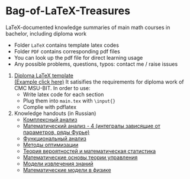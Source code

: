 # Bag-of-LaTeX-Treasures
LaTeX-documented knowledge summaries of main math courses in bachelor, including diploma work

 - Folder `LaTeX` contains template latex codes
 - Folder `PDF` contains corresponding pdf files
 - You can look up the pdf file for direct learning usage
 - Any possible problems, questions, typos: contact me / raise issues

1. [Diploma LaTeX template](https://github.com/mmmiiinnnggg/Bag-of-LaTeX-Treasures/tree/master/LaTeX/%D0%94%D0%B8%D0%BF%D0%BB%D0%BE%D0%BC%D0%BD%D0%B0%D1%8F%20%D1%80%D0%B0%D0%B1%D0%BE%D1%82%D0%B0)  
    [(Example click here)](https://github.com/mmmiiinnnggg/Bag-of-LaTeX-Treasures/blob/master/PDF/%D0%94%D0%B8%D0%BF%D0%BB%D0%BE%D0%BC%D0%BD%D0%B0%D1%8F%20%D1%80%D0%B0%D0%B1%D0%BE%D1%82%D0%B0.pdf) It satisifies the requirements for diploma work of CMC MSU-BIT. In order to use:
    - Write latex code for each section
    - Plug them into `main.tex` with `\input{}`
    - Complie with pdflatex
2. Knowledge handouts (in Russian)
    - [Комплексный анализ](https://github.com/mmmiiinnnggg/Bag-of-LaTeX-Treasures/blob/master/PDF/3-%D0%BA%D1%83%D1%80%D1%81-%D0%BA%D0%BE%D0%BC%D0%BF%D0%BB%D0%B5%D0%BA%D1%81%D0%BD%D1%8B%D0%B9%20%D0%B0%D0%BD%D0%B0%D0%BB%D0%B8%D0%B7.pdf)
    - [Математический анализ - 4 (интегралы зависящие от параметров, ряды Фурье)](https://github.com/mmmiiinnnggg/Bag-of-LaTeX-Treasures/blob/master/PDF/3-%D0%BA%D1%83%D1%80%D1%81-%D0%BC%D0%B0%D1%82%D0%B0%D0%BD%D0%B0%D0%BB%D0%B8%D0%B7-4.pdf)
    - [Функциональный анализ](https://github.com/mmmiiinnnggg/Bag-of-LaTeX-Treasures/blob/master/PDF/3-%D0%BA%D1%83%D1%80%D1%81-%D1%84%D1%83%D0%BD%D0%BA%D1%86%D0%B8%D0%BE.%20%D0%B0%D0%BD%D0%B0%D0%BB%D0%B8%D0%B7.pdf)
    - [Методы оптимизации](https://github.com/mmmiiinnnggg/Bag-of-LaTeX-Treasures/blob/master/PDF/4-%D0%BA%D1%83%D1%80%D1%81-%D0%BC%D0%B5%D1%82%D0%BE%D0%B4%D1%8B%20%D0%BE%D0%BF%D1%82%D0%B8%D0%BC%D0%B8%D0%B7%D0%B0%D1%86%D0%B8%D0%B8.pdf)
    - [Теория вероятностей и математическая статистика](https://github.com/mmmiiinnnggg/Bag-of-LaTeX-Treasures/blob/master/PDF/4-%D0%BA%D1%83%D1%80%D1%81-%D1%82%D0%B5%D0%BE%D0%B2%D0%B5%D1%80%20%D0%B8%20%D0%BC%D0%B0%D1%82%D1%81%D1%82%D0%B0%D1%82%D0%B8%D1%81%D1%82%D0%B8%D0%BA%D0%B0.pdf)
    - [Математические основы теории управления](https://github.com/mmmiiinnnggg/Bag-of-LaTeX-Treasures/blob/master/PDF/4-%D0%BA%D1%83%D1%80%D1%81-%D0%BC%D0%B0%D1%82.%D0%BE%D1%81%D0%BD%D0%BE%D0%B2%D1%8B%20%D1%82%D0%B5%D0%BE%D1%80%D0%B8%D0%B8%20%D1%83%D0%BF%D1%80%D0%B0%D0%B2%D0%BB%D0%B5%D0%BD%D0%B8%D1%8F.pdf)
    - [Модели извлечения знаний](https://github.com/mmmiiinnnggg/Bag-of-LaTeX-Treasures/blob/master/PDF/4-%D0%BA%D1%83%D1%80%D1%81-%D1%81%D0%BF%D0%B5%D1%86%D0%BA%D1%83%D1%80%D1%81-%D0%B8%D0%B7%D0%B2%D0%BB%D0%B5%D1%87%D0%B5%D0%BD%D0%B8%D0%B5-%D0%B7%D0%BD%D0%B0%D0%BD%D0%B8%D0%B9.pdf)
    - [Математические модели в физике](https://github.com/mmmiiinnnggg/Bag-of-LaTeX-Treasures/blob/master/PDF/4-%D0%BA%D1%83%D1%80%D1%81-%D0%BC%D0%B0%D1%82%D0%BC%D0%BE%D0%B4%D0%B5%D0%BB%D0%B8%20%D0%B2%20%D1%84%D0%B8%D0%B7%D0%B8%D0%BA%D0%B5-%D0%BD%D0%B5%D0%BA%D0%B8%D0%B9%20%D0%BE%D0%B1%D0%B7%D0%BE%D1%80.pdf)

